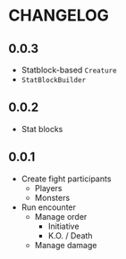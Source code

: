 # CHANGELOG

## 0.0.3
- Statblock-based `Creature`
- `StatBlockBuilder`

## 0.0.2
- Stat blocks

## 0.0.1

- Create fight participants
    - Players
    - Monsters
- Run encounter
    - Manage order
      - Initiative
      - K.O. / Death
    - Manage damage
